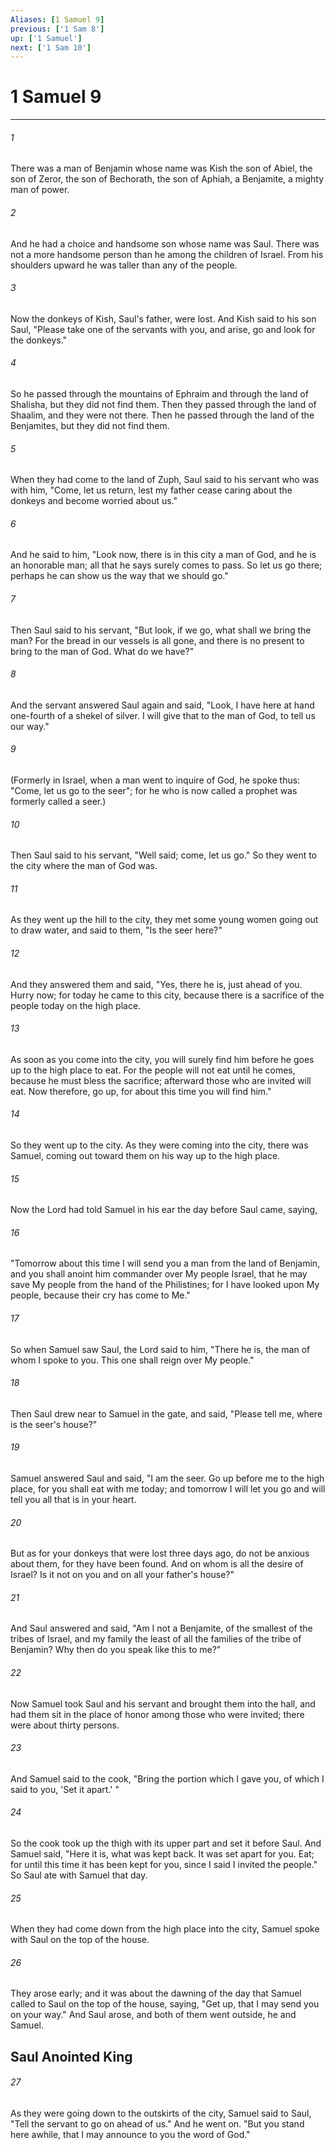 ```yaml
---
Aliases: [1 Samuel 9]
previous: ['1 Sam 8']
up: ['1 Samuel']
next: ['1 Sam 10']
---
```

# 1 Samuel 9

***


###### 1 
There was a man of Benjamin whose name was Kish the son of Abiel, the son of Zeror, the son of Bechorath, the son of Aphiah, a Benjamite, a mighty man of power. 

###### 2 
And he had a choice and handsome son whose name was Saul. There was not a more handsome person than he among the children of Israel. From his shoulders upward he was taller than any of the people. 

###### 3 
Now the donkeys of Kish, Saul's father, were lost. And Kish said to his son Saul, "Please take one of the servants with you, and arise, go and look for the donkeys." 

###### 4 
So he passed through the mountains of Ephraim and through the land of Shalisha, but they did not find them. Then they passed through the land of Shaalim, and they were not there. Then he passed through the land of the Benjamites, but they did not find them. 

###### 5 
When they had come to the land of Zuph, Saul said to his servant who was with him, "Come, let us return, lest my father cease caring about the donkeys and become worried about us." 

###### 6 
And he said to him, "Look now, there is in this city a man of God, and he is an honorable man; all that he says surely comes to pass. So let us go there; perhaps he can show us the way that we should go." 

###### 7 
Then Saul said to his servant, "But look, if we go, what shall we bring the man? For the bread in our vessels is all gone, and there is no present to bring to the man of God. What do we have?" 

###### 8 
And the servant answered Saul again and said, "Look, I have here at hand one-fourth of a shekel of silver. I will give that to the man of God, to tell us our way." 

###### 9 
(Formerly in Israel, when a man went to inquire of God, he spoke thus: "Come, let us go to the seer"; for he who is now called a prophet was formerly called a seer.) 

###### 10 
Then Saul said to his servant, "Well said; come, let us go." So they went to the city where the man of God was. 

###### 11 
As they went up the hill to the city, they met some young women going out to draw water, and said to them, "Is the seer here?" 

###### 12 
And they answered them and said, "Yes, there he is, just ahead of you. Hurry now; for today he came to this city, because there is a sacrifice of the people today on the high place. 

###### 13 
As soon as you come into the city, you will surely find him before he goes up to the high place to eat. For the people will not eat until he comes, because he must bless the sacrifice; afterward those who are invited will eat. Now therefore, go up, for about this time you will find him." 

###### 14 
So they went up to the city. As they were coming into the city, there was Samuel, coming out toward them on his way up to the high place. 

###### 15 
Now the Lord had told Samuel in his ear the day before Saul came, saying, 

###### 16 
"Tomorrow about this time I will send you a man from the land of Benjamin, and you shall anoint him commander over My people Israel, that he may save My people from the hand of the Philistines; for I have looked upon My people, because their cry has come to Me." 

###### 17 
So when Samuel saw Saul, the Lord said to him, "There he is, the man of whom I spoke to you. This one shall reign over My people." 

###### 18 
Then Saul drew near to Samuel in the gate, and said, "Please tell me, where is the seer's house?" 

###### 19 
Samuel answered Saul and said, "I am the seer. Go up before me to the high place, for you shall eat with me today; and tomorrow I will let you go and will tell you all that is in your heart. 

###### 20 
But as for your donkeys that were lost three days ago, do not be anxious about them, for they have been found. And on whom is all the desire of Israel? Is it not on you and on all your father's house?" 

###### 21 
And Saul answered and said, "Am I not a Benjamite, of the smallest of the tribes of Israel, and my family the least of all the families of the tribe of Benjamin? Why then do you speak like this to me?" 

###### 22 
Now Samuel took Saul and his servant and brought them into the hall, and had them sit in the place of honor among those who were invited; there were about thirty persons. 

###### 23 
And Samuel said to the cook, "Bring the portion which I gave you, of which I said to you, 'Set it apart.' " 

###### 24 
So the cook took up the thigh with its upper part and set it before Saul. And Samuel said, "Here it is, what was kept back. It was set apart for you. Eat; for until this time it has been kept for you, since I said I invited the people." So Saul ate with Samuel that day. 

###### 25 
When they had come down from the high place into the city, Samuel spoke with Saul on the top of the house. 

###### 26 
They arose early; and it was about the dawning of the day that Samuel called to Saul on the top of the house, saying, "Get up, that I may send you on your way." And Saul arose, and both of them went outside, he and Samuel.

## Saul Anointed King 

###### 27 
As they were going down to the outskirts of the city, Samuel said to Saul, "Tell the servant to go on ahead of us." And he went on. "But you stand here awhile, that I may announce to you the word of God."
